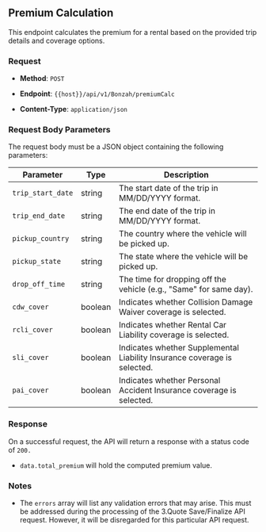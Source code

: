 ## Premium Calculation

This endpoint calculates the premium for a rental based on the provided trip details and coverage options.

### Request

- **Method**: `POST`
    
- **Endpoint**: `{{host}}/api/v1/Bonzah/premiumCalc`
    
- **Content-Type**: `application/json`
    

### Request Body Parameters

The request body must be a JSON object containing the following parameters:

| Parameter | Type | Description |
| --- | --- | --- |
| `trip_start_date` | string | The start date of the trip in MM/DD/YYYY format. |
| `trip_end_date` | string | The end date of the trip in MM/DD/YYYY format. |
| `pickup_country` | string | The country where the vehicle will be picked up. |
| `pickup_state` | string | The state where the vehicle will be picked up. |
| `drop_off_time` | string | The time for dropping off the vehicle (e.g., "Same" for same day). |
| `cdw_cover` | boolean | Indicates whether Collision Damage Waiver coverage is selected. |
| `rcli_cover` | boolean | Indicates whether Rental Car Liability coverage is selected. |
| `sli_cover` | boolean | Indicates whether Supplemental Liability Insurance coverage is selected. |
| `pai_cover` | boolean | Indicates whether Personal Accident Insurance coverage is selected. |

### Response

On a successful request, the API will return a response with a status code of `200.`

- `data.total_premium` will hold the computed premium value.
    

### Notes

- The `errors` array will list any validation errors that may arise. This must be addressed during the processing of the 3.Quote Save/Finalize API request. However, it will be disregarded for this particular API request.

